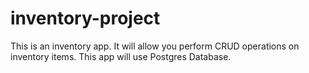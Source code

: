 # inventory-project

This is an inventory app.
It will allow you perform CRUD operations on inventory items.
This app will use Postgres Database.
